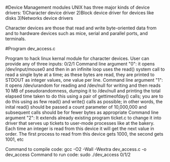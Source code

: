 #Device Management modules
UNIX has three major kinds of device drivers:
1)Character device driver
2)Block device driver for devices like disks
3)Networks device drivers

Character devices are those that read and write byte-oriented data from and to hardware devices such as mice, serial and parallel ports, and terminals.

#Program dev_access.c

Program to hack linux kernal module for character devices.
User can provide any of three inputs: 0/2/1
Command line argument "0":
it opens /dev/input/mouse0 and then in an infinite loop uses the read() system call to read a single byte at a time; as these bytes are read, they are printed to STDOUT as integer values, one value per line.
Command line argument "1":
it opens /dev/urandom for reading and /dev/null for writing and then reads 10 MB of pseudorandomness, dumping it to /dev/null and printing the total elapsed time taken to do this using a pair of gettimeofday() calls; you are to do this using as few read() and write() calls as possible; in other words, the inital read() should be passed a count parameter of 10,000,000 and subsequent calls should be for fewer bytes as appropriate
Command line argument "2":
It extends already existing program ticket.c to change it into driver that serves up tickets to user-mode processes like at the bakery. Each time an integer is read from this device it will get the next value in order. The first process to read from this device gets 1000, the second gets 1001, etc


Command to compile code:
gcc -O2 -Wall -Wextra dev_access.c -o dev_access
Command to run code:
sudo ./dev_access 0/1/2
